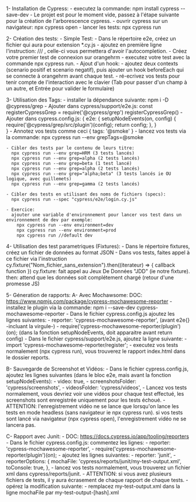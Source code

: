 1-  Installation de Cypress:
    - executez la commande: npm install cypress --save-dev
    - Le projet est pour le moment vide, passez à l'étape suivante pour la création de l'arborescence cypress.
    - ouvrir cypress sur un navigateur: npx cypress open
    - lancer les tests: npx cypress run

2- Création des tests:
    - Simple Test:
    - Dans le répertoire e2e, créez un fichier qui aura pour extension *.cy.js
    - ajoutez en première ligne l'instruction: /// <reference types="cypress" />, celle-ci vous permettera d'avoir l'autocompletion.
    - Créez votre premier test de connexion sur orangehrm
    - executez votre test avec la commande npx cypress run.
    - Ajout d'un hook:
    - ajoutez deux contexts (scenario positif et scenario negatif), puis ajouter un hook beforeEach qui se connecte à orangehrm avant chaque test.
    - ré-ecrivez vos tests pour tenir compte de l'interaction avec le clavier (Tab pour passer d'un champ à un autre, et Entrée pour valider le formulaire)

3- Utilisation des Tags:
    - installer la dépendance suivante: npm i -D @cypress/grep
    - Ajouter dans cypress/support/e2e.js:
       const registerCypressGrep = require('@cypress/grep')
       registerCypressGrep()
    - Ajouter dans cypress.config.js:
       {
          e2e: {
            setupNodeEvents(on, config) {
               require('@cypress/grep/src/plugin')(config);
               return config;
            },
          }         
        }
    - Annotez vos tests comme ceci { tags: '@smoke' }
    - lancez vos tests via la commande: npx cypress run --env grepTags=@smoke

    - Cibler des tests par le contenu de leurs titre:
      npx cypress run --env grep=HRM (3 tests lancés)
      npx cypress run --env grep=alpha (2 tests lancés)
      npx cypress run --env grep=beta (1 test lancé)
      npx cypress run --env grep=alpha (2 tests lancés)
      npx cypress run --env grep="alpha;beta" (3 tests lancés ie OU logique, avec guillemets)
      npx cypress run --env grep=gamma (2 tests lancés)

    - Cibler des tests en utilisant des noms de fichiers (specs):
      npx cypress run --spec "cypress/e2e/login.cy.js"

    - Exercice:
      ajouter une variable d'environnement pour lancer vos test dans un environnement de dev par exemple: 
        npx cypress run --env environment=dev
        npx cypress run --env environment=prod
        npx cypress run //default dev

4- Utilisation des test parametriques (Fixtures):
    - Dans le répertoire fixtures, créez un fichier de données au format JSON
    - Dans vos tests, faites appel à ce fichier via l'instruction 
    cy.fixture("Nom_fichier_sans_extension").then((iterateur) => { callback function })
      cy.fixture: fait appel au Jeux De Données "JDD" (ie notre fixture).
      then: attend que les données soit complétement chargé (retour d'une promesse JS)

5- Géneration de rapports:
  A- Avec Mochawsome:
    DOC: https://www.npmjs.com/package/cypress-mochawesome-reporter
    - installez le plugin via la commande: npm i --save-dev cypress-mochawesome-reporter
    - Dans le fichier cypress.config.js ajoutez les lignes suivantes:
      - reporter: 'cypress-mochawesome-reporter', (avant e2e{} -incluant la virgule-)
      - require('cypress-mochawesome-reporter/plugin')(on); (dans la fonction setupNodeEvents, doit apparaitre avant return config)
    - Dans le fichier cypress/support/e2e.js, ajoutez la ligne suivante:
      - import 'cypress-mochawesome-reporter/register';
    - executez vos tests normalement (npx cypress run), vous trouverez le rapport index.html dans le dossier reports.

  B- Sauvegarde de Screenshot et Vidéos:
    - Dans le fichier cypress.config.js, ajoutez les lignes suivantes (dans le bloc e2e, mais avant la fonction setupNodeEvents): 
      - video: true,
      - screenshotsFolder: 'cypress/screenshots',
      - videosFolder: 'cypress/videos',
    - Lancez vos tests normalement, vous devriez voir une vidéos pour chaque test effectué, les screenshots sont enregistrée uniquement pour les tests échoué.
    - ATTENTION: l'enregistrement vidéo ne se lance que lorsqu'on lance les tests en mode headless (sans navigateur ie npx cypress run). si vos tests sont lancé via navigateur (npx cypress open), l'enregistrement vidéo ne se lancera pas.

  C- Rapport avec Junit:
    - DOC: https://docs.cypress.io/app/tooling/reporters
    - Dans le fichier cypress.config.js: commentez les lignes:
      - reporter: 'cypress-mochawesome-reporter',
      - require('cypress-mochawesome-reporter/plugin')(on);
    - ajoutez les lignes suivantes:
      - reporter: 'junit',
      - reporterOptions: {
          mochaFile: 'cypress/reports/junit/my-test-output.xml',
          toConsole: true,
        },
      - lancez vos tests normalement, vous trouverez un fichier xml dans cypress/reports/junit.
      - ATTENTION: si vous avez plusieurs fichiers de tests, il y aura écrasement de chaque rapport de chaque tests.
      - opérez la modification suivante:
        - remplacez my-test-output.xml dans la ligne mochaFile par my-test-output-[hash].xml
